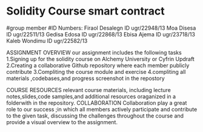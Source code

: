 # Solidity Course smart contract
#group member       #ID Numbers:
Firaol Desalegn   ID ugr/22948/13
Moa Disesa        ID ugr/22511/13
Gedisa Edosa      ID ugr/22868/13
Ebisa Ajema       ID ugr/23718/13
Kaleb Wondimu     ID ugr/22582/13


ASSIGNMENT OVERVIEW
our assignment includes the following tasks
1.Signing up for the solidity course on Alchemy University or Cyfrin Updraft
2.Creating a collaborative Github repository where each member publicly contribute
3.Compliting the course module and exercise
4.compliting all materials ,codebases,and progress screenshot in the repostory

COURSE RESOURCES
 relevant course materials, including lecture notes,slides,code samples,and additional resources oraganized in a folderwith in the repository.
 COLLABORATION
 Collaboration play a great role to our success ;in which all members actively participate and contribute to the given task, discussing the challenges throughout the course and provide a visual overview to the assignment.
